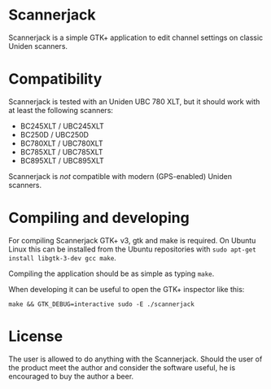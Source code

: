 Scannerjack
===========

Scannerjack is a simple GTK+ application to edit channel settings on classic
Uniden scanners.

Compatibility
=============

Scannerjack is tested with an Uniden UBC 780 XLT, but it should work
with at least the following scanners:

- BC245XLT / UBC245XLT
- BC250D / UBC250D
- BC780XLT / UBC780XLT
- BC785XLT / UBC785XLT
- BC895XLT / UBC895XLT

Scannerjack is *not* compatible with modern (GPS-enabled) Uniden scanners.

Compiling and developing
========================

For compiling Scannerjack GTK+ v3, gtk and make is required. On Ubuntu Linux
this can be installed from the Ubuntu repositories with
`sudo apt-get install libgtk-3-dev gcc make`.

Compiling the application should be as simple as typing `make`.

When developing it can be useful to open the GTK+ inspector like this:

    make && GTK_DEBUG=interactive sudo -E ./scannerjack

License
=======

The user is allowed to do anything with the Scannerjack. Should the user
of the product meet the author and consider the software useful, he is
encouraged to buy the author a beer.
